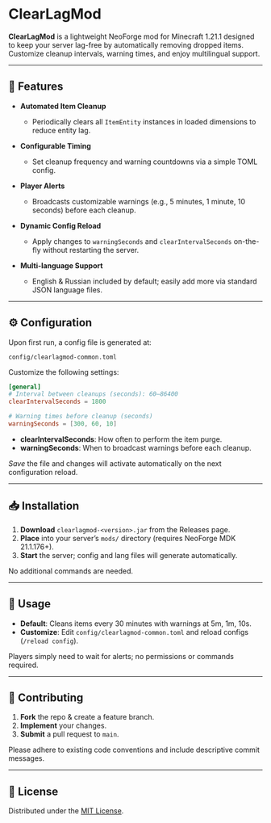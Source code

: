 # ClearLagMod

**ClearLagMod** is a lightweight NeoForge mod for Minecraft 1.21.1 designed to keep your server lag-free by automatically removing dropped items. Customize cleanup intervals, warning times, and enjoy multilingual support.

---

## 🌟 Features

* **Automated Item Cleanup**

  * Periodically clears all `ItemEntity` instances in loaded dimensions to reduce entity lag.
* **Configurable Timing**

  * Set cleanup frequency and warning countdowns via a simple TOML config.
* **Player Alerts**

  * Broadcasts customizable warnings (e.g., 5 minutes, 1 minute, 10 seconds) before each cleanup.
* **Dynamic Config Reload**

  * Apply changes to `warningSeconds` and `clearIntervalSeconds` on-the-fly without restarting the server.
* **Multi-language Support**

  * English & Russian included by default; easily add more via standard JSON language files.

---

## ⚙️ Configuration

Upon first run, a config file is generated at:

```
config/clearlagmod-common.toml
```

Customize the following settings:

```toml
[general]
# Interval between cleanups (seconds): 60–86400
clearIntervalSeconds = 1800

# Warning times before cleanup (seconds)
warningSeconds = [300, 60, 10]
```

* **clearIntervalSeconds**: How often to perform the item purge.
* **warningSeconds**: When to broadcast warnings before each cleanup.

*Save* the file and changes will activate automatically on the next configuration reload.

---

## 📥 Installation

1. **Download** `clearlagmod-<version>.jar` from the Releases page.
2. **Place** into your server’s `mods/` directory (requires NeoForge MDK 21.1.176+).
3. **Start** the server; config and lang files will generate automatically.

No additional commands are needed.

---

## 🚀 Usage

* **Default**: Cleans items every 30 minutes with warnings at 5m, 1m, 10s.
* **Customize**: Edit `config/clearlagmod-common.toml` and reload configs (`/reload config`).

Players simply need to wait for alerts; no permissions or commands required.

---

## 🤝 Contributing

1. **Fork** the repo & create a feature branch.
2. **Implement** your changes.
3. **Submit** a pull request to `main`.

Please adhere to existing code conventions and include descriptive commit messages.

---

## 📄 License

Distributed under the [MIT License](LICENSE).
